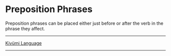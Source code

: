 
# Preposition Phrases

Preposition phrases can be placed either just before or after the verb in the phrase they affect.  

---

[Kivümi Language](README.md)

---